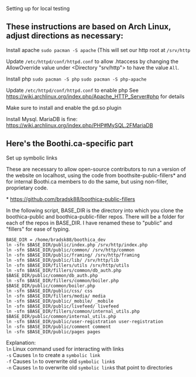 Setting up for local testing 

These instructions are based on Arch Linux, adjust directions as necessary: 
---

Install apache 
``` sudo pacman -S apache ```
(This will set our http root at ``` /srv/http ```

Update ``` /etc/httpd/conf/httpd.conf ``` to allow .htaccess by changing the AllowOverride value under <Directory "srv/http"> to have the value ``` All ```.

Install php 
``` sudo pacman -S php ``` 
``` sudo pacman -S php-apache ```

Update ``` /etc/httpd/conf/httpd.conf ``` to enable php
See https://wiki.archlinux.org/index.php/Apache_HTTP_Server#php for details

Make sure to install and enable the gd.so plugin

Install Mysql.  MariaDB is fine: 
https://wiki.archlinux.org/index.php/PHP#MySQL.2FMariaDB 

Here's the Boothi.ca-specific part 
---

Set up symbolic links 

These are necessary to allow open-source contributors to run a version of the website on localhost, using the code from boothsite-public-fillers* and for internal Boothi.ca members to do the same, but using non-filler, proprietary code.

\* https://github.com/bradsk88/boothica-public-fillers

In the following script, BASE_DIR is the directory into which you clone the boothica-public and boothica-public-filler repos.  There will be a folder for each of the repos in BASE_DIR.  I have renamed these to "public" and "fillers" for ease of typing.

```
BASE_DIR = /home/bradsk88/boothica_dev 
ln -sfn $BASE_DIR/public/index.php /srv/http/index.php 
ln -sfn $BASE_DIR/public/common/ /srv/http/common 
ln -sfn $BASE_DIR/public/framing/ /srv/http/framing 
ln -sfn $BASE_DIR/public/lib/ /srv/http/lib 
ln -sfn $BASE_DIR/fillers/utils /srv/http/utils 
ln -sfn $BASE_DIR/fillers/common/db_auth.php $BASE_DIR/public/common/db_auth.php 
ln -sfn $BASE_DIR/fillers/common/boiler.php $BASE_DIR/public/common/boiler.php 
ln -sfn $BASE_DIR/public/css/ css
ln -sfn $BASE_DIR/fillers/media/ media
ln -sfn $BASE_DIR/public/_mobile/ _mobile
ln -sfn $BASE_DIR/public/livefeed/ livefeed
ln -sfn $BASE_DIR/fillers/common/internal_utils.php $BASE_DIR/public/common/internal_utils.php
ln -sfn $BASE_DIR/public/user-registration user-registration
ln -sfn $BASE_DIR/public/comment comment
ln -sfn $BASE_DIR/public/pages pages
```

Explanation:  
``` ln ``` Linux command used for interacting with links  
``` -s ``` Causes ``` ln ``` to create a ``` symbolic link ```  
``` -f ``` Causes ``` ln ``` to overwrite old ``` symbolic link ```s  
``` -n ``` Causes ``` ln ``` to overwrite old ``` symbolic link ```s that point to directories  
